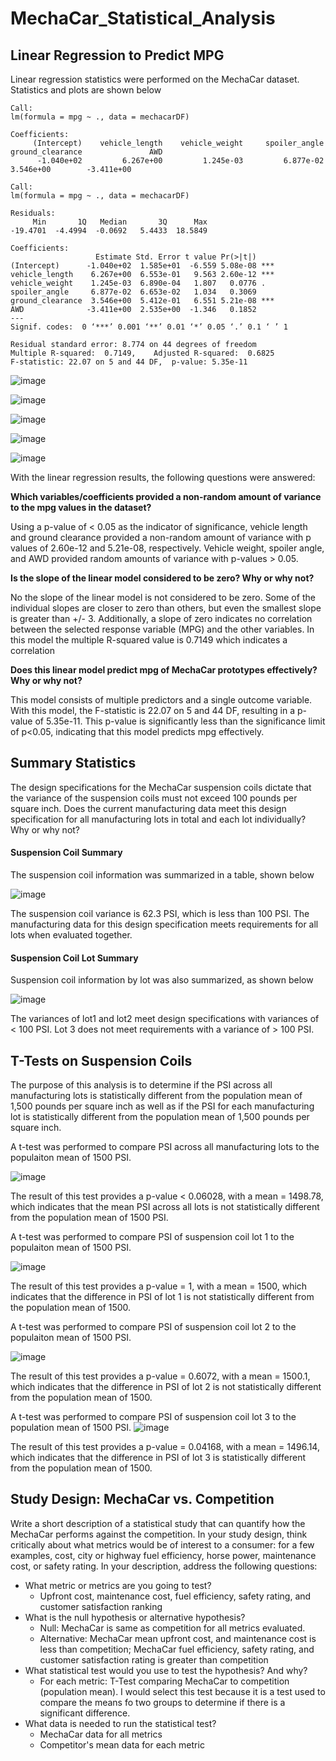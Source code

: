 # MechaCar_Statistical_Analysis

## Linear Regression to Predict MPG
Linear regression statistics were performed on the MechaCar dataset. Statistics and plots are shown below

```
Call:
lm(formula = mpg ~ ., data = mechacarDF)

Coefficients:
     (Intercept)    vehicle_length    vehicle_weight     spoiler_angle  ground_clearance               AWD  
      -1.040e+02         6.267e+00         1.245e-03         6.877e-02         3.546e+00        -3.411e+00  
```
```
Call:
lm(formula = mpg ~ ., data = mechacarDF)

Residuals:
     Min       1Q   Median       3Q      Max 
-19.4701  -4.4994  -0.0692   5.4433  18.5849 

Coefficients:
                   Estimate Std. Error t value Pr(>|t|)    
(Intercept)      -1.040e+02  1.585e+01  -6.559 5.08e-08 ***
vehicle_length    6.267e+00  6.553e-01   9.563 2.60e-12 ***
vehicle_weight    1.245e-03  6.890e-04   1.807   0.0776 .  
spoiler_angle     6.877e-02  6.653e-02   1.034   0.3069    
ground_clearance  3.546e+00  5.412e-01   6.551 5.21e-08 ***
AWD              -3.411e+00  2.535e+00  -1.346   0.1852    
---
Signif. codes:  0 ‘***’ 0.001 ‘**’ 0.01 ‘*’ 0.05 ‘.’ 0.1 ‘ ’ 1

Residual standard error: 8.774 on 44 degrees of freedom
Multiple R-squared:  0.7149,	Adjusted R-squared:  0.6825 
F-statistic: 22.07 on 5 and 44 DF,  p-value: 5.35e-11

```
![image](https://github.com/MDHetrick/MechaCar_Statistical_Analysis/blob/main/resources/vehicle_length.png)

![image](https://github.com/MDHetrick/MechaCar_Statistical_Analysis/blob/main/resources/vehicle_weight.png)

![image](https://github.com/MDHetrick/MechaCar_Statistical_Analysis/blob/main/resources/spoiler_angle.png)

![image](https://github.com/MDHetrick/MechaCar_Statistical_Analysis/blob/main/resources/ground_clearance.png)

![image](https://github.com/MDHetrick/MechaCar_Statistical_Analysis/blob/main/resources/AWD.png)


With the linear regression results, the following questions were answered:

**Which variables/coefficients provided a non-random amount of variance to the mpg values in the dataset?**

Using a p-value of < 0.05 as the indicator of significance, vehicle length and ground clearance provided a non-random amount of variance with p values of 2.60e-12 and 5.21e-08, respectively. Vehicle weight, spoiler angle, and AWD provided random amounts of variance with p-values > 0.05.

**Is the slope of the linear model considered to be zero? Why or why not?**

No the slope of the linear model is not considered to be zero. Some of the individual slopes are closer to zero than others, but even the smallest slope is greater than +/- 3. Additionally, a slope of zero indicates no correlation between the selected response variable (MPG) and the other variables. In this model the multiple R-squared value is 0.7149 which indicates a correlation

**Does this linear model predict mpg of MechaCar prototypes effectively? Why or why not?**

This model consists of multiple predictors and a single outcome variable. With this model, the F-statistic is 22.07 on 5 and 44 DF, resulting in a p-value of 5.35e-11. This p-value is significantly less than the significance limit of p<0.05, indicating that this model predicts mpg effectively.


## Summary Statistics
The design specifications for the MechaCar suspension coils dictate that the variance of the suspension coils must not exceed 100 pounds per square inch. Does the current manufacturing data meet this design specification for all manufacturing lots in total and each lot individually? Why or why not?

#### Suspension Coil Summary
The suspension coil information was summarized in a table, shown below

![image](https://github.com/MDHetrick/MechaCar_Statistical_Analysis/blob/main/resources/suspension_coil_summary.png)

The suspension coil variance is 62.3 PSI, which is less than 100 PSI. The manufacturing data for this design specification meets requirements for all lots when evaluated together.  

#### Suspension Coil Lot Summary
Suspension coil information by lot was also summarized, as shown below

![image](https://github.com/MDHetrick/MechaCar_Statistical_Analysis/blob/main/resources/coil_lot_summary.png)

The variances of lot1 and lot2 meet design specifications with variances of < 100 PSI. Lot 3 does not meet requirements with a variance of > 100 PSI.



## T-Tests on Suspension Coils
The purpose of this analysis is to determine if the PSI across all manufacturing lots is statistically different from the population mean of 1,500 pounds per square inch as well as if the PSI for each manufacturing lot is statistically different from the population mean of 1,500 pounds per square inch.

A t-test was performed to compare PSI across all manufacturing lots to the populaiton mean of 1500 PSI.

![image](https://github.com/MDHetrick/MechaCar_Statistical_Analysis/blob/main/resources/all_lots.png)

The result of this test provides a p-value < 0.06028, with a mean = 1498.78, which indicates that the mean PSI across all lots is not statistically different from the population mean of 1500 PSI.


A t-test was performed to compare PSI of suspension coil lot 1 to the populaiton mean of 1500 PSI.

![image](https://github.com/MDHetrick/MechaCar_Statistical_Analysis/blob/main/resources/lot1t.png)

The result of this test provides a p-value = 1, with a mean = 1500, which indicates that the difference in PSI of lot 1 is not statistically different from the population mean of 1500.


A t-test was performed to compare PSI of suspension coil lot 2 to the populaiton mean of 1500 PSI.

![image](https://github.com/MDHetrick/MechaCar_Statistical_Analysis/blob/main/resources/lot2t.png)

The result of this test provides a p-value = 0.6072, with a mean = 1500.1, which indicates that the difference in PSI of lot 2 is not statistically different from the population mean of 1500.



A t-test was performed to compare PSI of suspension coil lot 3 to the population mean of 1500 PSI.
![image](https://github.com/MDHetrick/MechaCar_Statistical_Analysis/blob/main/resources/lot3t.png)

The result of this test provides a p-value = 0.04168, with a mean = 1496.14, which indicates that the difference in PSI of lot 3 is statistically different from the population mean of 1500.


## Study Design: MechaCar vs. Competition
Write a short description of a statistical study that can quantify how the MechaCar performs against the competition. In your study design, think critically about what metrics would be of interest to a consumer: for a few examples, cost, city or highway fuel efficiency, horse power, maintenance cost, or safety rating.
In your description, address the following questions:
- What metric or metrics are you going to test?
  - Upfront cost, maintenance cost, fuel efficiency, safety rating, and customer satisfaction ranking
- What is the null hypothesis or alternative hypothesis?
  - Null: MechaCar is same as competition for all metrics evaluated. 
  - Alternative: MechaCar mean upfront cost, and maintenance cost is less than competition; MechaCar fuel efficiency, safety rating, and customer satisfaction rating is greater than competition
- What statistical test would you use to test the hypothesis? And why?
  - For each metric: T-Test comparing MechaCar to competition (population mean). I would select this test because it is a test used to compare the means fo two groups to determine if there is a significant difference.
- What data is needed to run the statistical test?
  - MechaCar data for all metrics
  - Competitor's mean data for each metric


